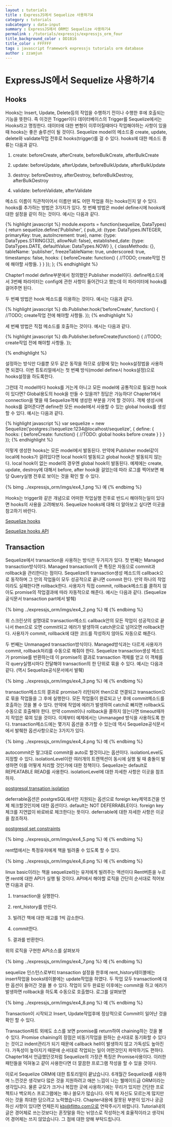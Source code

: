 ```yaml
---
layout : tutorials
title : ExpressJS에서 Sequelize 사용하기4
category : tutorials
subcategory : data-input
summary : ExpressJS에서 ORM인 Sequelize 사용하기4
permalink : /tutorials/expressjs/expressjs_orm_four
title_background_color : DD1B16
title_color : FFFFFF
tags : javascript framework expressjs tutorials orm database
author : zzamjun
---
```


# ExpressJS에서 Sequelize 사용하기4

## Hooks

Hooks는 Insert, Update, Delete등의 작업을 수행하기 전이나 수행한 후에 호출되는 기능을 뜻한다. 즉 이것은 Trigger이다 데이터베이스의 Trigger를 Sequelize에서는 Hooks라고 명칭한다. 데이터에 대한 변형이 이루어질때마다 작업해야하는 사항이 있을때 hooks는 좋은 솔루션이 될 것이다. Sequelize model의 메소드중 create, update, delete와 validate작업 전후로 hooks(trigger)를 걸 수 있다. hooks에 대한 메소드 종류는 다음과 같다.

1)	create: beforeCreate, afterCreate, beforeBulkCreate, afterBulkCreate

2)	update: beforeUpdate, afterUpdate, beforeBulkUpdate, afterBulkUpdate

3)	destroy: beforeDestroy, afterDestroy, beforeBulkDestroy, afterBulkDestroy

4)	validate: beforeValidate, afterValidate

메소드 이름이 직관적이어서 이름만 봐도 어떤 작업을 하는 hooks인지 알 수 있다.
hooks를 추가하는 방법은 3가지가 있다.
첫 번째 방법은 model define시에 hooks에 대한 설정을 같이 하는 것이다. 예시는 다음과 같다.

{% highlight javascript %}
 module.exports = function(sequelize, DataTypes) {
 return sequelize.define('Publisher', {
      pub_id: {type: DataTypes.INTEGER, primaryKey: true, autoIncrement: true},
      name: {type: DataTypes.STRING(32), allowNull: false},
      established_date: {type: DataTypes.DATE, defaultValue: DataTypes.NOW}
 }, {
      classMethods: {},
      tableName: 'publisher',
      freezeTableName: true,
      underscored: true,
      timestamps: false,
      hooks: {
          beforeCreate: function() {
              //TODO; create작업 전에 해야할 사항들.
          }
      }
   });
};
{% endhighlight %}

Chapter1 model define부분에서 정의했던 Publisher model이다. define메소드에서 3번째 파라미터는 config에 관한 사항이 들어간다고 했는데 이 파라미터에 hooks를 걸어주면 된다.

두 번째 방법은 hook 메소드를 이용하는 것이다. 예시는 다음과 같다.

{% highlight javascript %}
db.Publisher.hook('beforeCreate', function() {
    //TODO; create작업 전에 해야할 사항들.
});
{% endhighlight %}


세 번째 방법은 직접 메소드를 호출하는 것이다. 예시는 다음과 같다.


{% highlight javascript %}
db.Publisher.beforeCreate(function() {
    //TODO; create작업 전에 해야할 사항들.
});


{% endhighlight %}

설정하는 방식만 다를뿐 모두 같은 동작을 하므로 상황에 맞는 hooks설정법을 사용하면 되겠다. 이번 튜토리얼에서는 첫 번째 방식(model define시 hooks설정)으로 hooks설정을 하도록한다.

그런데 각 model마다 hooks를 거는게 아니고 모든 model에 공통적으로 필요한 hook이 있다면? Global용도의 hook을 만들 수 있을까? 정답은 가능하다! Chapter1에서 connection을 맺을 때 Sequelize객체 생성한 부분을 기억 할 것이다. 객체 생성시에 hooks를 걸어준다면 define한 모든 model에서 사용할 수 있는 global hooks를 생성할 수 있다. 예시는 다음과 같다.

{% highlight javascript %}
var sequelize = new Sequelize('postgres://sequelize:1234@localhost/sequelize', {
    define: {
        hooks: {
            beforeCreate: function() {
                //TODO: global hooks before create
            }
        }
    }
});
{% endhighlight %}

이렇게 생성한 hooks는 모든 model에서 발동된다. 만약에 Publisher model같이 local에 hooks가 걸려있다면 local hook이 발동되고 global hook은 발동되지 않는다. local hook이 없는 model의 경우엔 global hook이 발동된다.
예제에는 create, update, destroy에 대해서 before, after hook을 걸었는데 따라 로그를 찍어보면 해당 Query실행 전후로 보이는 것을 확인 할 수 있다.

{% bimg ../expressjs_orm/imgs/ex4_1.png %} 예 {% endbimg %}

Hooks는 trigger와 같은 개념으로 어떠한 작업실행 전후로 반드시 해야하는일이 있다면 hooks의 사용을 고려해보자. Sequelize hooks에 대해 더 알아보고 싶다면 이곳을 참고하기 바란다.


[Sequelize hooks](http://sequelize.readthedocs.org/en/latest/docs/hooks/)

[Sequelize hooks API](http://sequelize.readthedocs.org/en/latest/api/hooks/)



## Transaction

Sequelize에서 transaction을 사용하는 방식은 두가지가 있다.
첫 번째는 Managed transaction방식이다. Managed transaction의 큰 특징은 자동으로 commit과 rollback을 관리한다는 점이다. Sequelize의 transaction생성 메소드의 callback으로 동작하며 그 안의 작업들이 모두 성공적으로 끝나면 commit 한다. 만약 하나의 작업이라도 실패한다면 rollback한다. 사용자가 직접 commit, rollback메소드를 콜하지 않아도 promise의 작업결과에 따라 자동적으로 해준다.
예시는 다음과 같다. (Sequelize공식문서 transaction part에서 발췌)

{% bimg ../expressjs_orm/imgs/ex4_2.png %} 예 {% endbimg %}

위 스크린샷의 설명대로 transaction메소드 callback안의 모든 작업이 성공적으로 끝나서 then으로 오면 commit되고 에러가 발생하여 catch문으로 넘어오면 rollback한다. 사용자가 commit, rollback에 대한 코드를 작성하지 않아도 자동으로 해준다.

두 번째는 Unmanaged transaction방식이다. Managed방식과는 다르게 사용자가 commit, rollback처리를 수동으로 해줘야 한다. Sequelize transaction생성 메소드가 promise를 반환하는데 이 promise의 결과로 transaction 객체를 얻고 이 객체를 각 query실행시마다 전달해야 transaction의 한 단위로 묶을 수 있다. 예시는 다음과 같다. (역시 Sequelize공식문서에서 발췌)

{% bimg ../expressjs_orm/imgs/ex4_3.png %} 예 {% endbimg %}

transaction메소드의 결과로 promise가 리턴되어 then으로 연결되고 transaction으로 묶을 작업들을 그 후에 실행한다. 모든 작업들이 완료되고 난 후에 commit메소드를 호출하는 것을 볼 수 있다. 만약에 작업에 에러가 발생하여 catch로 빠지면 rollback도 수동으로 호출해야 한다.
만약 commit이나 rollback을 콜하지 않는다면 timeout때까지 작업은 묶여 있을 것이다.
이제부터 예제에서는 Unmanaged 방식을 사용하도록 한다.
transaction메소드에는 몇가지 옵션을 추가할 수 있는데 역시 Sequelize공식문서에서 발췌한 옵션사항으로는 3가지가 있다.

{% bimg ../expressjs_orm/imgs/ex4_4.png %} 예 {% endbimg %}

autocommit은 말그대로 commit을 auto로 할것이냐는 옵션이다.
isolationLevel도 지정할 수 있다. isolationLevel이란 여러개의 트랜잭션이 동시에 실행 될 때 충돌이 발생하면 이를 어떻게 처리할 것인가에 대한 정책이다. Sequelize는 default로 REPEATABLE READ를 사용한다. isolationLevel에 대한 자세한 사항은 이곳을 참조하자.

[postgresql transation isolation](http://www.postgresql.org/docs/current/static/transaction-iso.html)

deferrable옵션은 postgreSQL에서만 지원되는 옵션으로 foreign key제약조건을 언제 체크할것인지에 대한 옵션이다. default는 NOT DEFERRABLE이다. foreign key 체크를 지연없이 바로바로 체크한다는 뜻이다. deferrable에 대한 자세한 사항은 이곳을 참조하자.

[postgresql set constraints](http://www.postgresql.org/docs/current/static/sql-set-constraints.html)


{% bimg ../expressjs_orm/imgs/ex4_5.png %} 예 {% endbimg %}

rent탭에서는 특정유저에게 책을 빌려줄 수 있도록 할 수 있다.


{% bimg ../expressjs_orm/imgs/ex4_6.png %} 예 {% endbimg %}

linux basic이라는 책을 sequelize라는 유저에게 빌려주는 액션이다 Rent버튼을 누르면 rent에 대한 API가 실행 될 것이다. API에서 해야할 로직을 간단히 순서대로 적어보면 다음과 같다.

1.	transaction을 실행한다.

2.	rent_history를 만든다.

3.	빌려간 책에 대한 재고를 1씩 감소한다.

4.	commit한다.

5.	결과를 반환한다.

위의 로직을 구현한 API소스를 살펴보자

{% bimg ../expressjs_orm/imgs/ex4_7.png %} 예 {% endbimg %}



sequelize 인스턴스로부터 transaction 설정을 한후에 rent_history테이블에는 insert작업을 books테이블에는 update작업을 하였다. 두 작업 모두 transaction에 대한 옵션이 들어간 것을 볼 수 있다. 작업이 모두 완료된 이후에는 commit을 하고 에러가 발생하면 rollback을 하도록 수동으로 호출했다.
로그를 살펴보면

{% bimg ../expressjs_orm/imgs/ex4_8.png %} 예 {% endbimg %}

Transaction이 시작되고 Insert, Update작업후에 정상적으로 Commit이 일어난 것을 확인 할 수 있다.

Transaction파트 외에도 소스를 보면 promise를 return하여 chaining하는 것을 볼 수 있다. Promise chaining의 장점은 비동기작업을 원하는 순서대로 동기화할 수 있다는 것이고 indent관리가 되기 때문에 callback hell이 발생하지 않고 가독성도 높아진다. 가독성이 높아지기 때문에 순서대로 작업되는 일이 어떤것인지 파악하기도 편하다. Chapter1에서 언급했던것처럼 Sequelize의 가장큰 특징은 Promise사용이다. 이러한 패턴들을 익혀놓고 같이 사용한다면 더 깔끔한 프로그램 작성을 할 수 있을 것이다.

이로서 Sequelize ORM에 대한 튜토리얼이 끝났습니다. 6개월간 Sequelize를 사용하며 느낀것은 생각보다 많은 것을 지원하려고 애쓴 느낌이 나는 웰메이드급 ORM이라는 생각입니다. 물론 규모가 크거나 복잡한 곳에 사용하기에는 무리가 있지만 간단한 프로젝트나 백오피스 프로그램에는 꽤나 쓸모가 많습니다. 아직 제 자신도 모르는게 많지만 아는 것을 최대한 담으려고 노력했습니다. Chapter내용에 잘못된 부분이 있거나 궁금하신 사항이 있다면 언제든지 kbj@flitto.com으로 연락주시기 바랍니다. Tutorial내의 글은 경어체로 쓰는것보다는 혼잣말을 하는 뉘앙스로 작성하는게 효율적이라고 생각되어 경어체는 쓰지 않았습니다. 그 점에 대한 양해 부탁드립니다.
